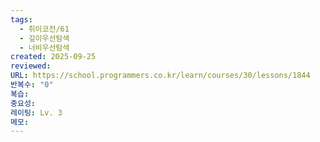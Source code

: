 ```yaml
---
tags:
  - 취이코전/61
  - 깊이우선탐색
  - 너비우선탐색
created: 2025-09-25
reviewed:
URL: https://school.programmers.co.kr/learn/courses/30/lessons/1844
반복수: "0"
복습:
중요성:
레이팅: Lv. 3
메모:
---
```

